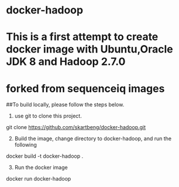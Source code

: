 # docker-hadoop
# This is a first attempt to create docker image with Ubuntu,Oracle JDK 8 and Hadoop 2.7.0
# forked from sequenceiq images

##To build locally, please follow the steps below.
1. use git to clone this project.

git clone https://github.com/skartbeng/docker-hadoop.git

2. Build the image, change directory to docker-hadoop, and run the following

docker build -t docker-hadoop .

3. Run the docker image

docker run  docker-hadoop

